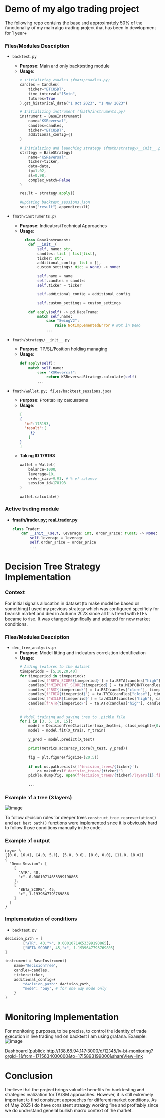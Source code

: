 # Demo of my algo trading project

The following repo contains the base and approximately 50% of the functionality of my main algo trading project that has been in development for 1 year+ 

### Files/Modules Description

- `backtest.py`
  - **Purpose**: Main and only backtesting module
  - **Usage**:
    ```python
    # Initializing candles (fmath/candles.py)
    candles = Candles(
        ticker="BTCUSDT",
        time_interval="15min",
        futures=True
    ).get_historical_data("1 Oct 2023", "1 Nov 2023")
    
    # Initializing instrument (fmath/instruments.py)
    instrument = BaseInstrument(
        name="KSReversal",
        candles=candles,
        ticker="BTCUSDT",
        additional_config={}
    )
    
    # Initializing and launching strategy (fmath/strategy/__init__.py)
    strategy = BaseStrategy(
        name="KSReversal",
        ticker=ticker,
        data=data,
        tp=1.02,
        sl=0.98,
        complex_watch=False
    )
    
    result = strategy.apply()
    
    #updating backtest_sessions.json
    session["result"].append(result)
    ```

- `fmath/instruments.py`
  - **Purpose**: Indicators/Technical Approaches
  - **Usage**:
    ```python
      class BaseInstrument:
        def __init__(
            self, name: str, 
            candles: list | list[list], 
            ticker: str,
            additional_config: list = [],
            custom_settings: dict = None) -> None:

            self.name = name
            self.candles = candles
            self.ticker = ticker
    
            self.additional_config = additional_config
    
            self.custom_settings = custom_settings
    
        def apply(self) -> pd.DataFrame:
            match self.name:
                case "SwingV2":
                    raise NotImplementedError # Not in Demo
                ...
    ```

- `fmath/strategy/__init__.py`
  - **Purpose**: TP/SL/Position holding managing
  - **Usage**:
    ```python
    def apply(self):
        match self.name:
            case "KSReversal": 
                return KSReversalStrategy.calculate(self)
            ...
    ```

- `fmath/wallet.py; files/backtest_sessions.json`
  - **Purpose**: Profitability calculations
  - **Usage**:
    ```json
    [
    {
      "id":178193,
      "result":[
         {}
        ]
    }
    ]
    ```
  - **Taking ID 178193**
     ```python
     wallet = Wallet(
         balance=1000,
         leverage=10, 
         order_size=0.01, # % of balance
         session_id=178193
     )
     
     wallet.calculate()
     ```
    
### Active trading module
 - **fmath/trader.py; real_trader.py**
    ```python
    class Trader:
        def __init__(self, leverage: int, order_price: float) -> None:
            self.leverage = leverage
            self.order_price = order_price
            ...
    ```

# Decision Tree Strategy Implementation

### Context
For initial signals allocation in dataset (to make model be based on something) I used my previous strategy which was configured specificly for bearish market and died in Autumn 2023 since all this trend with ETFs became to rise. It was changed significally and adapted for new market conditions.

### Files/Modules Description
- `dec_tree_analysis.py`
  - **Purpose**: Model fitting and indicators correlation identification 
  - **Usage**:
    ```python
    # Adding features to the dataset 
    timeperiods = [5,10,20,40]
    for timeperiod in timeperiods:
        candles[f'BETA_SCORE{timeperiod}'] = ta.BETA(candles["high"], candles["low"], timeperiod=timeperiod) / ta.BETA(candles["high"], candles["low"], timeperiod=timeperiod*2)
        candles[f'MIDPOINT_SCORE{timeperiod}'] = ta.MIDPOINT(candles["close"], timeperiod=timeperiod) / ta.MIDPOINT(candles["close"], timeperiod=timeperiod*2)
        candles[f'RSI{timeperiod}'] = ta.RSI(candles["close"], timeperiod=timeperiod)
        candles[f'TRIX{timeperiod}'] = ta.TRIX(candles["close"], timeperiod=timeperiod)
        candles[f'WILLR{timeperiod}'] = ta.WILLR(candles["high"], candles["low"], candles["close"], timeperiod=timeperiod)
        candles[f'ATR{timeperiod}'] = ta.ATR(candles["high"], candles["low"], candles["close"], timeperiod=timeperiod)
        ...

    # Model training and saving tree to .pickle file 
    for i in [3, 5, 10, 15]:
        model = DecisionTreeClassifier(max_depth=i, class_weight={0: 1, 1: 1})
        model = model.fit(X_train, Y_train)
    
        y_pred = model.predict(X_test)
 
        print(metrics.accuracy_score(Y_test, y_pred))

        fig = plt.figure(figsize=(20,5))
 
        if not os.path.exists(f'decision_trees/{ticker}'):
            os.makedirs(f'decision_trees/{ticker}')
        pickle.dump(fig, open(f'decision_trees/{ticker}/layers{i}.fig.pickle', "wb"))
 
        ...
    ```

### Example of a tree (3 layers)
![image](https://github.com/DenisProcyon/altrui-demo/assets/92217845/6cd93a55-7875-4550-96d8-aa82448270dd)

To follow decision rules for deeper trees ```construct_tree_representation()``` and ```get_best_path()``` functions were implemented since it is obviously hard to follow those conditions manually in the code. 

### Example of output
```
Layer 3
[[0.0, 16.0], [4.0, 5.0], [5.0, 0.0], [8.0, 0.0], [11.0, 18.0]]
{
  "Demo Session": [
    [
      "ATR", 40,
      ">", 0.00010714653399190865
    ],
    [
      "BETA_SCORE", 45,
      ">", 1.1939647793769836
    ]
  ]
}
```

### Implementation of conditions
- `backtest.py`
```python
decision_path = [
        ["ATR", 40,">", 0.00010714653399190865],
        ["BETA_SCORE", 45,">", 1.1939647793769836]
]

instrument = BaseInstrument(
    name="DecisionTree",
    candles=candles,
    ticker=ticker,
    additional_config={
        "decision_path": decision_path,
        "mode": "buy", # for one way mode only
    }
)
```

# Monitoring Implementation
For monitoring purposes, to be precise, to control the identity of trade execution in live trading and on backtest I am using grafana.
Example:
![image](https://github.com/DenisProcyon/altrui-demo/assets/92217845/e21f2f2a-9bf2-4f97-aa06-3ef136b9dcec)

Dashboard (public):
http://138.68.94.147:3000/d/12345/lv-bt-monitoring?orgId=1&from=1715634000000&to=1715893199000&shareView=link


# Conclusion 
I believe that the project brings valuable benefits for backtesting and strategies realization for TA/SM approaches. However, it is still extremely important to find consistent approaches for different market conditions. As of May 2025 I do have consistent strategy working fine and profitably since we do understand general bullish macro context of the market. 
